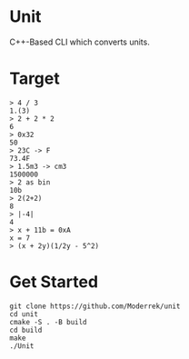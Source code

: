 # Unit
C++-Based CLI which converts units.
# Target
```shell
> 4 / 3
1.(3)
> 2 + 2 * 2
6
> 0x32
50
> 23C -> F
73.4F
> 1.5m3 -> cm3
1500000
> 2 as bin
10b
> 2(2+2)
8
> |-4|
4
> x + 11b = 0xA
x = 7
> (x + 2y)(1/2y - 5^2)
```
# Get Started
```shell
git clone https://github.com/Moderrek/unit
cd unit
cmake -S . -B build
cd build
make
./Unit
```